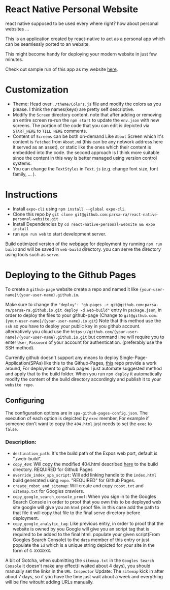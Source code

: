 # React Native Personal Website
react native supposed to be used every where right? how about personal websites ...

This is an application created by react-native to act as a personal app which can be seamlessly ported to an website. 

This might become handy for deploying your modern website in just few minutes.

Check out sample run of this app as my website [here](https://parsa-ra.github.io).


# Customization 

* Theme: Head over `./theme/Colors.js` file and modify the colors as you please. I think the names(keys) are pretty self descriptive.
* Modify the `Screen` directory content. note that after adding or removing an entire screen re-run the `npm start` to update the `env.json` with new screens. The portion of the code that you can edit is depicted via `START_HERE` to `TILL HERE` comments. 
* Content of `Screens` can be both on-demand Like `About` Screen which it's content is `fetched` from `About.md` (this can be any network address here it served as an asset), or static like the ones which their content is embedded into the code. the second approach is I think more suitable since the content in this way is better managed using version control systems.
* You can change the `TextStyles` in `Text.js` (e.g. change font size, font family, ... ).

# Instructions
* Install `expo-cli` using `npm install --global expo-cli`.
* Clone this repo by `git clone git@github.com:parsa-ra/react-native-personal-website.git`
* Install Dependencies by `cd react-native-personal-website && expo install`
* run `npm run web` to start development server.

Build optimized version of the webpage for deployment by running `npm run build` and will be saved in `web-build` directory. you can serve the directory using tools such as `serve`. 

# Deploying to the Github Pages 
To create a `github-page` website create a repo and named it like `{your-user-name}\{your-user-name}.github.io`.

Make sure to change the  `"deploy": "gh-pages -r git@github.com:parsa-ra/parsa-ra.github.io.git deploy -d web-build"` entry in `package.json`, in order to deploy the files to your github-page (Change to `git@github.com:{your-user-name}/{your-user-name}.io.git`) Note that this method use the `ssh` so you have to deploy your public key in you github account. alternatively you cloud use the `https://github.com/{your-user-name}/{your-user-name}.github.io.git` but command line will require you to enter `User`, `Password` of your account for authentication. (preferably use the SSH method).

Currently github doesn't support any means to deploy Single-Page-Application(SPAs) like this to the Github-Pages, [this](https://github.com/rafgraph/spa-github-pages) repo provide a work around, For deployment to github pages I just automate suggested method and apply that to the build folder. When you run `npm deploy` it automatically modify the content of the build directory accordingly and publish it to your `website repo`.


## Configuring
The configuration options are in `spa-github-pages-config.json`.
The execution of each option is depicted by `exec` member, For example if someone don't want to copy the `404.html` just needs to set the `exec` to `false`.

### Description: 
* `destination_path`: It's the build path of the Expos web port, default is "./web-build",
* `copy_404`: Will copy the modified 404.html described [here](https://github.com/rafgraph/spa-github-pages) to the build directory. REQUIRED for Github Pages
* `override_index_spa_script`: Will add linking handle to the `index.html` build generated using `expo`. "REQUIRED" for Github Pages.
* `create_robot_and_sitemap`: Will create and copy `robot.txt` and `sitemap.txt` for Googles crawlers.
* `copy_google_search_console_proof`: When you sign in to the Googles Search Console in order to proof that you own this to be deployed web site google will give you an `html` proof file. in this case add the path to that file it will copy that file to the final serve directory before deployment.
* `copy_google_analytic_tag`: Like previous entry, in order to proof that the website is owned by you Google will give you an script tag that is required to be added to the final html. populate your given script(From Googles Search Console) to the `data` member of this entry or just populate the `id` which is a unique string depicted for your site in the form of `G-XXXXXXX`.

A bit of Gotcha, when submitting the `sitemap.txt` in the `Googles Search Console` it doesn't make any effect(I waited about 4 days), you should manually set the links in the `URL Inspector`
Update: The `sitemap` kick in after about 7 days, so if you have the time just wait about a week and everything will be fine witouht adding URLs manually.
